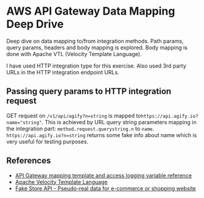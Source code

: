 # AWS API Gateway Data Mapping Deep Drive

Deep dive on data mapping to/from integration methods. Path params, query params, headers and body mapping is explored.
Body mapping is done with Apache VTL (Velocity Template Language).

I have used HTTP integration type for this exercise. Also used 3rd party URLs in the HTTP integration endpoint URLs.

## Passing query params to HTTP integration request

GET request on ```/v1/api/agify?n=string``` is mapped to```https://api.agify.io?name="string"```.
This is achieved by URL query string parameters mapping in the integration part: ```method.request.querystring.n``` to ```name```.
```https://api.agify.io?n=string``` returns some fake info about name which is very useful for testing purposes.

## References

* [API Gateway mapping template and access logging variable reference](https://docs.aws.amazon.com/apigateway/latest/developerguide/api-gateway-mapping-template-reference.html)
* [Apache Velocity Template Language](https://velocity.apache.org/engine/devel/vtl-reference.html)
* [Fake Store API - Pseudo-real data for e-commerce or shopping website](https://fakestoreapi.com)

